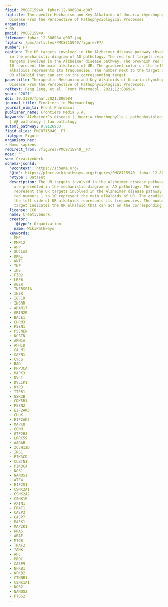 ```yaml
---
figid: PMC8715940__fphar-12-806984-g007
figtitle: Therapeutic Mechanism and Key Alkaloids of Uncaria rhynchophylla in Alzheimer’s
  Disease From the Perspective of Pathophysiological Processes
organisms:
- NA
pmcid: PMC8715940
filename: fphar-12-806984-g007.jpg
figlink: /pmc/articles/PMC8715940/figure/F7/
number: F7
caption: The UR targets involved in the Alzheimer disease pathway (hsa05010) are presented
  in the mechanistic diagram of AD pathology. The red font targets represent the UR
  targets involved in the Alzheimer disease pathway. The brownish red numbers 1 to
  10 represent the main alkaloids of UR. The gradient color on the left side of UR
  alkaloids represents its frequencies. The number next to the target indicates the
  UR alkaloid that can act on the corresponding target.
papertitle: Therapeutic Mechanism and Key Alkaloids of Uncaria rhynchophylla in Alzheimer’s
  Disease From the Perspective of Pathophysiological Processes.
reftext: Peng Zeng, et al. Front Pharmacol. 2021;12:806984.
year: '2021'
doi: 10.3389/fphar.2021.806984
journal_title: Frontiers in Pharmacology
journal_nlm_ta: Front Pharmacol
publisher_name: Frontiers Media S.A.
keywords: Alzheimer’s disease | Uncaria rhynchophylla | pathophysiological processes
  | Aβ pathology | tau pathology
automl_pathway: 0.9126933
figid_alias: PMC8715940__F7
figtype: Figure
organisms_ner:
- Homo sapiens
redirect_from: /figures/PMC8715940__F7
ndex: ''
seo: CreativeWork
schema-jsonld:
  '@context': https://schema.org/
  '@id': https://pfocr.wikipathways.org/figures/PMC8715940__fphar-12-806984-g007.html
  '@type': Dataset
  description: The UR targets involved in the Alzheimer disease pathway (hsa05010)
    are presented in the mechanistic diagram of AD pathology. The red font targets
    represent the UR targets involved in the Alzheimer disease pathway. The brownish
    red numbers 1 to 10 represent the main alkaloids of UR. The gradient color on
    the left side of UR alkaloids represents its frequencies. The number next to the
    target indicates the UR alkaloid that can act on the corresponding target.
  license: CC0
  name: CreativeWork
  creator:
    '@type': Organization
    name: WikiPathways
  keywords:
  - MME
  - MMP12
  - APP
  - SUCLA2
  - DKK1
  - WNT1
  - TNF
  - INS
  - FZD2
  - LRP6
  - AGER
  - TNFRSF1A
  - INSR
  - IGF1R
  - INSRR
  - ADAM17
  - GRIN2B
  - BACE1
  - CHRM3
  - PSEN1
  - PSENEN
  - NCSTN
  - APH1A
  - APH1B
  - CALM1
  - CAPN1
  - CYCS
  - BAD
  - PPP3CA
  - MAPK3
  - DVL1
  - DVL1P1
  - RYR3
  - ITPR1
  - GSK3B
  - CDK5R1
  - PSEN2
  - EIF2AK3
  - CHUK
  - EIF2AK2
  - MAPK8
  - CCNH
  - GTF2H3
  - LRRC59
  - AAGAB
  - ZC3H12D
  - IRS1
  - PIK3CD
  - CLSTN1
  - PIK3CA
  - NOS1
  - NANOS1
  - ATF4
  - EIF2S1
  - CSNK2A1
  - CSNK2A2
  - CSNK1E
  - AXIN1
  - FRAT1
  - CASP3
  - CASP7
  - MAPK1
  - MAP2K1
  - HRAS
  - ARAF
  - MTOR
  - TRAF2
  - TANK
  - APC
  - PROC
  - CASP9
  - NFKB1
  - NFKB2
  - CTNNB1
  - CSNK1A1
  - NOS2
  - NANOS2
  - PTGS2
---
```

